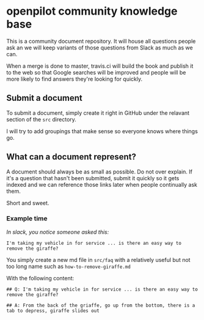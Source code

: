 # openpilot community knowledge base
This is a community document repository.
It will house all questions people ask an we will keep variants of those questions from Slack as much as we can.

When a merge is done to master, travis.ci will build the book and publish it to the web so that Google searches will be improved and people will be more likely to find answers they're looking for quickly.

## Submit a document
To submit a document, simply create it right in GitHub under the relavant section of the `src` directory.

I will try to add groupings that make sense so everyone knows where things go.

## What can a document represent?
A document should always be as small as possible.
Do not over explain.
If it's a question that hasn't been submitted, submit it quickly so it gets indexed and we can reference those links later when people continually ask them.

Short and sweet.

### Example time
*In slack, you notice someone asked this:*

    I'm taking my vehicle in for service ... is there an easy way to remove the giraffe?
  
You simply create a new md file in `src/faq` with a relatively useful but not too long name such as `how-to-remove-giraffe.md`

With the following content:

```
## Q: I'm taking my vehicle in for service ... is there an easy way to remove the giraffe?

## A: From the back of the griaffe, go up from the bottom, there is a tab to depress, giraffe slides out
```